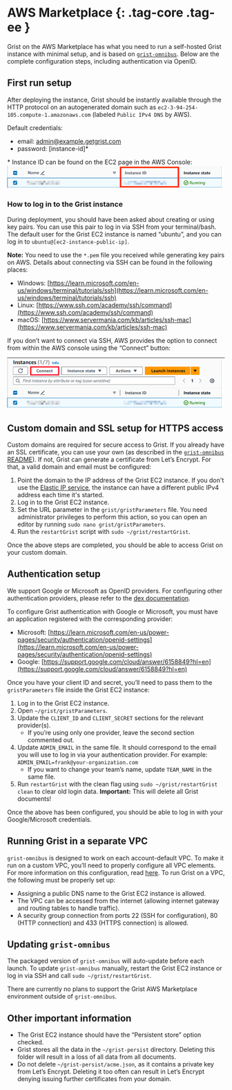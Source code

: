 AWS Marketplace {: .tag-core .tag-ee }
============

Grist on the AWS Marketplace has what you need to run a self-hosted Grist instance with minimal setup, and is based on [`grist-omnibus`](https://github.com/gristlabs/grist-omnibus). Below are the complete configuration steps, including authentication via OpenID.

## First run setup

After deploying the instance, Grist should be instantly available through the HTTP protocol on an autogenerated domain such as `ec2-3-94-254-105.compute-1.amazonaws.com` (labeled `Public IPv4 DNS` by AWS).

Default credentials:

* email: admin@example.getgrist.com
* password: [instance-id]\*

\* Instance ID can be found on the EC2 page in the AWS Console:
![AWS Instance ID screenshot](../images/aws-instance.png)

### How to log in to the Grist instance

During deployment, you should have been asked about creating or using key pairs. You can use this pair to log in via SSH from your terminal/bash. The default user for the Grist EC2 instance is named “ubuntu”, and you can log in to `ubuntu@[ec2-instance-public-ip]`.

**Note:** You need to use the `*.pem` file you received while generating key pairs on AWS. Details about connecting via SSH can be found in the following places: 

* Windows: [https://learn.microsoft.com/en-us/windows/terminal/tutorials/ssh](https://learn.microsoft.com/en-us/windows/terminal/tutorials/ssh)
* Linux: [https://www.ssh.com/academy/ssh/command](https://www.ssh.com/academy/ssh/command)
* macOS: [https://www.servermania.com/kb/articles/ssh-mac](https://www.servermania.com/kb/articles/ssh-mac)

If you don’t want to connect via SSH, AWS provides the option to connect from within the AWS console using the “Connect” button:

![AWS Connect screenshot](../images/aws-connect.png)

## Custom domain and SSL setup for HTTPS access

Custom domains are required for secure access to Grist. If you already have an SSL certificate, you can use your own (as described in the [`grist-omnibus` README](https://github.com/gristlabs/grist-omnibus/)). If not, Grist can generate a certificate from Let’s Encrypt. For that, a valid domain and email must be configured:

1. Point the domain to the IP address of the Grist EC2 instance. If you don't use the [Elastic IP service](https://docs.aws.amazon.com/AWSEC2/latest/UserGuide/elastic-ip-addresses-eip.html), the instance can have a different public IPv4 address each time it's started.
2. Log in to the Grist EC2 instance.
3. Set the URL parameter in the `grist/gristParameters` file. You need administrator privileges to perform this action, so you can open an editor by running `sudo nano grist/gristParameters`.
4. Run the `restartGrist` script with `sudo ~/grist/restartGrist`.

Once the above steps are completed, you should be able to access Grist on your custom domain.

## Authentication setup

We support Google or Microsoft as OpenID providers. For configuring other authentication providers, please refer to the [dex documentation](https://dexidp.io/docs/getting-started/).

To configure Grist authentication with Google or Microsoft, you must have an application registered with the corresponding provider:

* Microsoft: [https://learn.microsoft.com/en-us/power-pages/security/authentication/openid-settings](https://learn.microsoft.com/en-us/power-pages/security/authentication/openid-settings)
* Google: [https://support.google.com/cloud/answer/6158849?hl=en](https://support.google.com/cloud/answer/6158849?hl=en)

Once you have your client ID and secret, you’ll need to pass them to the `gristParameters` file inside the Grist EC2 instance:

1. Log in to the Grist EC2 instance.
2. Open `~/grist/gristParameters`.
3. Update the `CLIENT_ID` and `CLIENT_SECRET` sections for the relevant provider(s).
    * If you’re using only one provider, leave the second section commented out. 
4. Update `ADMIN_EMAIL` in the same file. It should correspond to the email you will use to log in via your authentication provider. For example: `ADMIN_EMAIL=frank@your-organization.com`
    * If you want to change your team’s name, update `TEAM_NAME` in the same file. 
5. Run `restartGrist` with the clean flag using `sudo ~/grist/restartGrist clean` to clear old login data. **Important:** This will delete all Grist documents!

Once the above has been configured, you should be able to log in with your Google/Microsoft credentials.

## Running Grist in a separate VPC

`grist-omnibus` is designed to work on each account-default VPC. To make it run on a custom VPC, you’ll need to properly configure all VPC elements. For more information on this configuration, read [here](https://docs.aws.amazon.com/vpc/latest/userguide/what-is-amazon-vpc.html). To run Grist on a VPC, the following must be properly set up: 

* Assigning a public DNS name to the Grist EC2 instance is allowed.
* The VPC can be accessed from the internet (allowing internet gateway and routing tables to handle traffic).
* A security group connection from ports 22 (SSH for configuration), 80 (HTTP connection) and 433 (HTTPS connection) is allowed.

## Updating `grist-omnibus`

The packaged version of `grist-omnibus` will auto-update before each launch. To update `grist-omnibus` manually, restart the Grist EC2 instance or log in via SSH and call `sudo ~/grist/restartGrist`.

There are currently no plans to support the Grist AWS Marketplace environment outside of `grist-omnibus`.

## Other important information 

* The Grist EC2 instance should have the “Persistent store” option checked.
* Grist stores all the data in the `~/grist-persist` directory. Deleting this folder will result in a loss of all data from all documents. 
* Do not delete `~/grist-persist/acme.json`, as it contains a private key from Let’s Encrypt. Deleting it too often can result in Let’s Encrypt denying issuing further certificates from your domain.